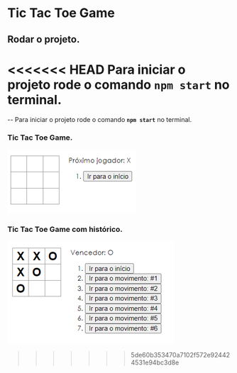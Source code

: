# Tic Tac Toe Game

## Rodar o projeto.

<<<<<<< HEAD
Para iniciar o projeto rode o comando <strong>`npm start`</strong> no terminal.
=======
-- Para iniciar o projeto rode o comando <strong>`npm start`</strong> no terminal.
<br/>

### Tic Tac Toe Game.
![tic tac toe](https://github.com/JV-Freitas/tic-tac-toe/blob/main/public/Assets-readme/01.png)
<br />
### Tic Tac Toe Game com histórico.
![tic tac toe](https://github.com/JV-Freitas/tic-tac-toe/blob/main/public/Assets-readme/02.png)

>>>>>>> 5de60b353470a7102f572e924424531e94bc3d8e
